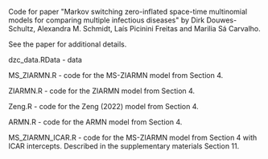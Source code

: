 Code for paper "Markov switching zero-inflated space-time multinomial models for comparing multiple infectious diseases" by Dirk Douwes-Schultz, 
Alexandra M. Schmidt, Laís Picinini Freitas and Marilia Sá Carvalho.

See the paper for additional details.

dzc_data.RData - data

MS_ZIARMN.R - code for the MS-ZIARMN model from Section 4.

ZIARMN.R - code for the ZIARMN model from Section 4.

Zeng.R - code for the Zeng (2022) model from Section 4.

ARMN.R - code for the ARMN model from Section 4.

MS_ZIARMN_ICAR.R - code for the MS-ZIARMN model from Section 4 with ICAR intercepts. Described in the supplementary materials Section 11.